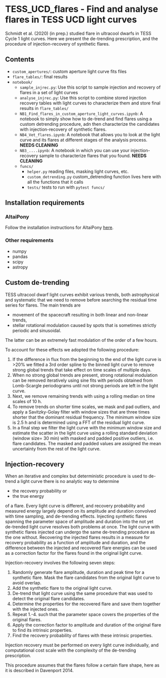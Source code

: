 # TESS_UCD_flares - Find and analyse flares in TESS UCD light curves

Schmidt et al. (2020) (in prep.) studied flare in ultracool dwarfs in TESS Cycle 1 light curves. Here we present the de-trending prescription,
and the procedure of injection-recovery of synthetic flares. 

## Contents

- `custom_apertures/`: custom aperture light curve fits files
- `flare_tables/`: final results 
- `notebook/`
  - `sample_injrec.py`: Use this script to sample injection and recovery of flares in a set of light curves
  - `analyse_injrec.py`: Use this script to combine stored injection recovery tables with light curves to characterize them and store final  results in `flare_tables/`
  - `NB1_Find_flares_in_custom_aperture_light_curves.ipynb`: A notebook to simply show how to de-trend and find flares using a custom detrending procedure, adn then characterize the candidates with injection-recovery of synthetic flares.
  - `NB4_Vet_flares.ipynb`: A notebook that allows you to look at the light curve and its flares at different stages of the analysis process. **NEEDS CLEANING** 
  - `NB3_....ipynb`: A notebook in which you can use your injection-recovery sample to characterize flares that you found. **NEEDS CLEANING**
  - `funcs/`
    - `helper.py` reading files, masking light curves, etc.
    - `custom_detrending.py` custom_detrending function lives here with all the functions that it calls
    - `tests/` tests to run with `pytest funcs/`
    

## Installation requirements

### AltaiPony

Follow the installation instructions for AltaiPony [here](https://altaipony.readthedocs.io/en/latest/install.html#installation).

### Other requirements

- numpy
- pandas
- scipy
- astropy

## Custom de-trending

TESS ultracool dwarf light curves exhibit various trends, both astrophysical and systematic that we need to remove before searching the residual time series for flares. The main trends are

- movement of the spacecraft resulting in both linear and non-linear trends,
- stellar rotational modulation caused by spots that is sometimes strictly periodic and sinusoidal.

The latter can be an extremely fast modulation of the order of a few hours. 

To account for these effects we adopted the following procedure:

1. If the difference in flux from the beginning to the end of the light curve is >20% we fitted a 3rd order spline to the binned light curve to remove strong global trends that take effect on time scales of multiple days. 
2. When no strong global trends are present, strong rotational modulation can be removed iteratively using sine fits with periods obtained from Lomb-Scargle periodograms until not strong periods are left in the light curve.
3. Next, we remove remaining trends with using a rolling median on time scales of 10 h.
4. To remove trends on shorter time scales, we mask and pad outliers, and apply a Savitzky-Golay filter with window sizes that are three times shorter that the dominant residual frequency. The minimum window size is 2.5 h and is determined using a FFT of the residual light curve.
5. In a final step we filter the light curve with the minimum window size  and estimate the scatter in the light curve using a rolling standard deviation (window size= 30 min) with masked and padded positive outliers, i.e. flare candidates. The masked and padded values are assigned the mean uncertainty from the rest of the light curve.

## Injection-recovery

When an iterative and complex but deterministic procedure is used to de-trend a light curve there is no analytic way to determine

- the recovery probability or
- the true energy 

of a flare. Every light curve is different, and recovery probability and measured energy largely depend on its amplitude and duration convolved with time sampling, and de-trending effects. Injecting synthetic flares spanning the parameter space of amplitude and duration into the not yet de-trended light curve resolves both problems at once. The light curve with synthetic flares injected can undergo the same de-trending procedure as the one without. Recovering the injected flares results in a measure for recovery probability as a function of amplitude and duration, and the difference between the injected and recovered flare energies can be used as a correction factor for the flares found in the original light curve. 

Injection-recovery involves the following seven steps:

1. Randomly generate flare amplitude, duration and peak time for a synthetic flare. Mask the flare candidates from the original light curve to avoid overlap.
2. Add the synthetic flare to the original light curve.
3. De-trend that light curve using the same procedure that was used to detect the original flare candidates.
4. Determine the properties for the recovered flare and save them together with the injected ones.
5. Repeat 1.-4. such that the parameter space covers the properties of the original flares.
6. Apply the correction factor to amplitude and duration of the original flare to find its intrinsic properties.
7. Find the recovery probability of flares with these intrinsic properties.

Injection recovery must be performed on every light curve individually, and computational cost scale with the complexity of the de-trending prescription.




This procedure assumes that the flares follow a certain flare shape, here as it is described in Davenport 2014.


